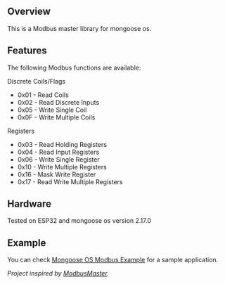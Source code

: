 ## Overview
This is a Modbus master library for mongoose os. 

## Features
The following Modbus functions are available:

Discrete Coils/Flags

  - 0x01 - Read Coils
  - 0x02 - Read Discrete Inputs
  - 0x05 - Write Single Coil
  - 0x0F - Write Multiple Coils

Registers

  - 0x03 - Read Holding Registers
  - 0x04 - Read Input Registers
  - 0x06 - Write Single Register
  - 0x10 - Write Multiple Registers
  - 0x16 - Mask Write Register
  - 0x17 - Read Write Multiple Registers

## Hardware
Tested on ESP32 and mongoose os version 2.17.0


## Example
You can check [Mongoose OS Modbus Example](https://github.com/suyashmathema/mongoose-os-modbus-example) for a sample application.

_Project inspired by [ModbusMaster](https://github.com/4-20ma/ModbusMaster)._
